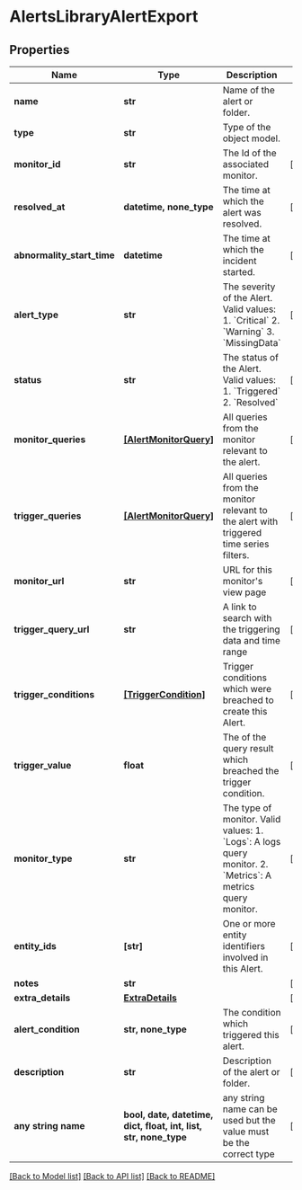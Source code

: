 # AlertsLibraryAlertExport


## Properties
Name | Type | Description | Notes
------------ | ------------- | ------------- | -------------
**name** | **str** | Name of the alert or folder. | 
**type** | **str** | Type of the object model. | 
**monitor_id** | **str** | The Id of the associated monitor. | [optional] 
**resolved_at** | **datetime, none_type** | The time at which the alert was resolved. | [optional] 
**abnormality_start_time** | **datetime** | The time at which the incident started. | [optional] 
**alert_type** | **str** | The severity of the Alert. Valid values:   1. &#x60;Critical&#x60;   2. &#x60;Warning&#x60;   3. &#x60;MissingData&#x60; | [optional] 
**status** | **str** | The status of the Alert. Valid values:   1. &#x60;Triggered&#x60;   2. &#x60;Resolved&#x60; | [optional] 
**monitor_queries** | [**[AlertMonitorQuery]**](AlertMonitorQuery.md) | All queries from the monitor relevant to the alert. | [optional] 
**trigger_queries** | [**[AlertMonitorQuery]**](AlertMonitorQuery.md) | All queries from the monitor relevant to the alert with triggered time series filters. | [optional] 
**monitor_url** | **str** | URL for this monitor&#39;s view page | [optional] 
**trigger_query_url** | **str** | A link to search with the triggering data and time range | [optional] 
**trigger_conditions** | [**[TriggerCondition]**](TriggerCondition.md) | Trigger conditions which were breached to create this Alert. | [optional] 
**trigger_value** | **float** | The of the query result which breached the trigger condition. | [optional] 
**monitor_type** | **str** | The type of monitor. Valid values:   1. &#x60;Logs&#x60;: A logs query monitor.   2. &#x60;Metrics&#x60;: A metrics query monitor. | [optional] 
**entity_ids** | **[str]** | One or more entity identifiers involved in this Alert. | [optional] 
**notes** | **str** |  | [optional] 
**extra_details** | [**ExtraDetails**](ExtraDetails.md) |  | [optional] 
**alert_condition** | **str, none_type** | The condition which triggered this alert. | [optional] 
**description** | **str** | Description of the alert or folder. | [optional] 
**any string name** | **bool, date, datetime, dict, float, int, list, str, none_type** | any string name can be used but the value must be the correct type | [optional]

[[Back to Model list]](../README.md#documentation-for-models) [[Back to API list]](../README.md#documentation-for-api-endpoints) [[Back to README]](../README.md)


